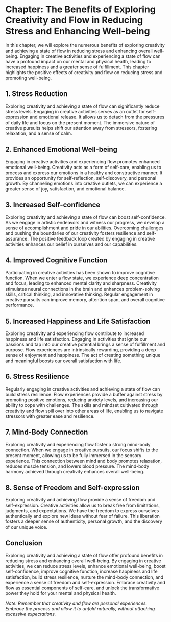 Chapter: The Benefits of Exploring Creativity and Flow in Reducing Stress and Enhancing Well-being
==================================================================================================

In this chapter, we will explore the numerous benefits of exploring creativity and achieving a state of flow in reducing stress and enhancing overall well-being. Engaging in creative activities and experiencing a state of flow can have a profound impact on our mental and physical health, leading to increased happiness and a greater sense of fulfillment. This chapter highlights the positive effects of creativity and flow on reducing stress and promoting well-being.

**1. Stress Reduction**
-----------------------

Exploring creativity and achieving a state of flow can significantly reduce stress levels. Engaging in creative activities serves as an outlet for self-expression and emotional release. It allows us to detach from the pressures of daily life and focus on the present moment. The immersive nature of creative pursuits helps shift our attention away from stressors, fostering relaxation, and a sense of calm.

**2. Enhanced Emotional Well-being**
------------------------------------

Engaging in creative activities and experiencing flow promotes enhanced emotional well-being. Creativity acts as a form of self-care, enabling us to process and express our emotions in a healthy and constructive manner. It provides an opportunity for self-reflection, self-discovery, and personal growth. By channeling emotions into creative outlets, we can experience a greater sense of joy, satisfaction, and emotional balance.

**3. Increased Self-confidence**
--------------------------------

Exploring creativity and achieving a state of flow can boost self-confidence. As we engage in artistic endeavors and witness our progress, we develop a sense of accomplishment and pride in our abilities. Overcoming challenges and pushing the boundaries of our creativity fosters resilience and self-assurance. The positive feedback loop created by engaging in creative activities enhances our belief in ourselves and our capabilities.

**4. Improved Cognitive Function**
----------------------------------

Participating in creative activities has been shown to improve cognitive function. When we enter a flow state, we experience deep concentration and focus, leading to enhanced mental clarity and sharpness. Creativity stimulates neural connections in the brain and enhances problem-solving skills, critical thinking, and innovative thinking. Regular engagement in creative pursuits can improve memory, attention span, and overall cognitive performance.

**5. Increased Happiness and Life Satisfaction**
------------------------------------------------

Exploring creativity and experiencing flow contribute to increased happiness and life satisfaction. Engaging in activities that ignite our passions and tap into our creative potential brings a sense of fulfillment and purpose. Flow experiences are intrinsically rewarding, providing a deep sense of enjoyment and happiness. The act of creating something unique and meaningful boosts our overall satisfaction with life.

**6. Stress Resilience**
------------------------

Regularly engaging in creative activities and achieving a state of flow can build stress resilience. Flow experiences provide a buffer against stress by promoting positive emotions, reducing anxiety levels, and increasing our ability to cope with challenges. The skills and mindset cultivated through creativity and flow spill over into other areas of life, enabling us to navigate stressors with greater ease and resilience.

**7. Mind-Body Connection**
---------------------------

Exploring creativity and experiencing flow foster a strong mind-body connection. When we engage in creative pursuits, our focus shifts to the present moment, allowing us to be fully immersed in the sensory experience. This connection between mind and body promotes relaxation, reduces muscle tension, and lowers blood pressure. The mind-body harmony achieved through creativity enhances overall well-being.

**8. Sense of Freedom and Self-expression**
-------------------------------------------

Exploring creativity and achieving flow provide a sense of freedom and self-expression. Creative activities allow us to break free from limitations, judgments, and expectations. We have the freedom to express ourselves authentically and explore new ideas without fear of failure. This liberation fosters a deeper sense of authenticity, personal growth, and the discovery of our unique voice.

**Conclusion**
--------------

Exploring creativity and achieving a state of flow offer profound benefits in reducing stress and enhancing overall well-being. By engaging in creative activities, we can reduce stress levels, enhance emotional well-being, boost self-confidence, improve cognitive function, increase happiness and life satisfaction, build stress resilience, nurture the mind-body connection, and experience a sense of freedom and self-expression. Embrace creativity and flow as essential components of self-care, and unlock the transformative power they hold for your mental and physical health.

*Note: Remember that creativity and flow are personal experiences. Embrace the process and allow it to unfold naturally, without attaching excessive expectations.*
